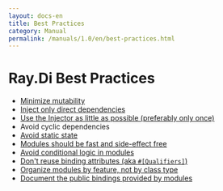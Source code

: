```yaml
---
layout: docs-en
title: Best Practices
category: Manual
permalink: /manuals/1.0/en/best-practices.html
---
```

# Ray.Di Best Practices

*   [Minimize mutability](bp/minimize-mutability.html)
*   [Inject only direct dependencies](bp/inject-only-direct-dependencies.html)
*   [Use the Injector as little as possible (preferably only once)](bp/injecting-the-injector.html)
*   Avoid cyclic dependencies
*   [Avoid static state](bp/avoid-static-state.html)
*   [Modules should be fast and side-effect free](bp/modules-should-be-fast-and-side-effect-free.html)
*   [Avoid conditional logic in modules](bp/avoid-conditional-logic-in-modules.html)
*   [Don't reuse binding attributes (aka `#[Qualifiers]`)](bp/dont-reuse-annotations.html)
*   [Organize modules by feature, not by class type](bp/organize-modules-by-feature.html)
*   [Document the public bindings provided by modules](bp/document-public-bindings.html)
